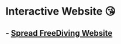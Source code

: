 # Interactive Website 😘

## - [Spread FreeDiving Website](https://github.com/rara-record/interactive-site/tree/main/Spread%20Freediving)
